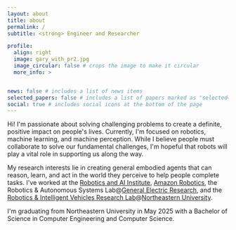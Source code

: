 ```yaml
---
layout: about
title: about
permalink: /
subtitle: <strong> Engineer and Researcher

profile:
  align: right
  image: gary_with_pr2.jpg
  image_circular: false # crops the image to make it circular
  more_info: >


news: false # includes a list of news items
selected_papers: false # includes a list of papers marked as "selected={true}"
social: true # includes social icons at the bottom of the page
---
```


Hi! I'm passionate about solving challenging problems to create a definite, positive impact on people's lives. 
Currently, I'm focused on robotics, machine learning, and machine perception. While I 
believe people must collaborate to solve our fundamental challenges, I'm hopeful that robots
will play a vital role in supporting us along the way.

My research interests lie in creating general embodied agents that can reason, learn, and act in 
the world they perceive to help people complete tasks. I've worked at the [Robotics and AI Institute](https://rai-inst.com/),
 [Amazon Robotics](https://www.linkedin.com/company/amazon-fulfillment-technologies-robotics/p),
 the Robotics & Autonomous Systems Lab@[General Electric Research](https://www.linkedin.com/company/geresearch/),
 and the [Robotics & Intelligent Vehicles Research Lab](https://robot.neu.edu/)@[Northeastern University](https://robotics.northeastern.edu/).

I'm graduating from Northeastern University in May 2025 with a Bachelor of Science in Computer Engineering and Computer Science.